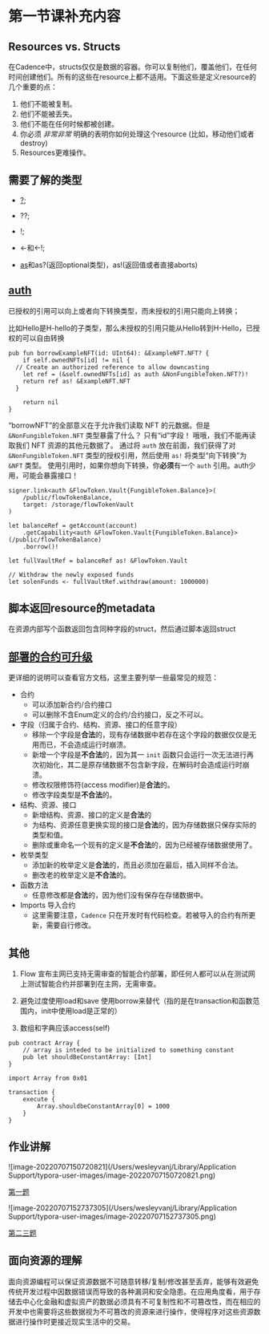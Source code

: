# 第一节课补充内容

## Resources vs. Structs

在Cadence中，structs仅仅是数据的容器。你可以复制他们，覆盖他们，在任何时间创建他们。所有的这些在resource上都不适用。下面这些是定义resource的几个重要的点：

1. 他们不能被复制。
2. 他们不能被丢失。
3. 他们不能在任何时候都被创建。
4. 你必须 *非常非常* 明确的表明你如何处理这个resource (比如，移动他们或者destroy)
5. Resources更难操作。

## 需要了解的类型

- [?](https://docs.onflow.org/cadence/language/values-and-types/#optionals);

- ??;

- !; 

- <-和<-!;

- [as](https://docs.onflow.org/cadence/language/operators/#casting-operators)和as?(返回optional类型)，as!(返回值或者直接aborts)



## [auth](https://docs.onflow.org/cadence/language/references/)

已授权的引用可以向上或者向下转换类型，而未授权的引用只能向上转换；

比如Hello是H-hello的子类型，那么未授权的引用只能从Hello转到H-Hello，已授权的可以自由转换

```cadence
pub fun borrowExampleNFT(id: UInt64): &ExampleNFT.NFT? {
	if self.ownedNFTs[id] != nil {
  // Create an authorized reference to allow downcasting
  	let ref = (&self.ownedNFTs[id] as auth &NonFungibleToken.NFT?)!
    return ref as! &ExampleNFT.NFT
  }

	return nil
}
```

“borrowNFT”的全部意义在于允许我们读取 NFT 的元数据。但是 `&NonFungibleToken.NFT` 类型暴露了什么？ 只有“id”字段！ 哦哦，我们不能再读取我们 NFT 资源的其他元数据了。 通过将 `auth` 放在前面，我们获得了对 `&NonFungibleToken.NFT` 类型的授权引用，然后使用 `as!` 将类型“向下转换”为 `&NFT` 类型。 使用引用时，如果你想向下转换，你**必须**有一个 `auth` 引用。auth少用，可能会暴露接口！

```cadence
signer.link<auth &FlowToken.Vault{FungibleToken.Balance}>(
    /public/flowTokenBalance,
    target: /storage/flowTokenVault
)
```

```cadence
let balanceRef = getAccount(account)
    .getCapability<auth &FlowToken.Vault{FungibleToken.Balance}>(/public/flowTokenBalance)
    .borrow()!

let fullVaultRef = balanceRef as! &FlowToken.Vault

// Withdraw the newly exposed funds
let solenFunds <- fullVaultRef.withdraw(amount: 1000000)
```



## 脚本返回resource的metadata

在资源内部写个函数返回包含同种字段的struct，然后通过脚本返回struct

## [部署的合约可升级](https://docs.onflow.org/cadence/language/contract-updatability/)

更详细的说明可以查看官方文档，这里主要列举一些最常见的规范：

- 合约
  - 可以添加新合约/合约接口
  - 可以删除不含Enum定义的合约/合约接口，反之不可以。
- 字段（归属于合约、结构、资源、接口的任意字段）
  - 移除一个字段是**合法**的，现有存储数据中若存在这个字段的数据仅仅是无用而已，不会造成运行时崩溃。
  - 新增一个字段是**不合法**的，因为其一 `init` 函数只会运行一次无法进行再次初始化，其二是原存储数据不包含新字段，在解码时会造成运行时崩溃。
  - 修改权限修饰符(access modifier)是**合法**的。
  - 修改字段类型是**不合法**的。
- 结构、资源、接口
  - 新增结构、资源、接口的定义是**合法**的
  - 为结构、资源任意更换实现的接口是**合法**的，因为存储数据只保存实际的类型和值。
  - 删除或重命名一个现有的定义是**不合法**的，因为已经被存储数据使用了。
- 枚举类型
  - 添加新的枚举定义是**合法**的，而且必须加在最后，插入同样不合法。
  - 删改老的枚举定义是**不合法**的。
- 函数方法
  - 任意修改都是**合法**的，因为他们没有保存在存储数据中。
- Imports 导入合约
  - 这里需要注意，`Cadence` 只在开发时有代码检查。若被导入的合约有所更新，需要自行修改。

## 其他

1. Flow 宣布主网已支持无需审查的智能合约部署，即任何人都可以从在测试网上测试智能合约并部署到在主网，无需审查。

2. 避免过度使用load和save 使用borrow来替代（指的是在transaction和函数范围内，init中使用load是正常的）

3. 数组和字典应该access(self)

```cadence
pub contract Array {
    // array is inteded to be initialized to something constant
    pub let shouldBeConstantArray: [Int]
}
```

```cadence
import Array from 0x01

transaction {
    execute {
        Array.shouldbeConstantArray[0] = 1000
    }
}
```

## 作业讲解

![image-20220707150720821](/Users/wesleyvanj/Library/Application Support/typora-user-images/image-20220707150720821.png)

[第一题](https://play.onflow.org/66551212-92e3-4c74-a10c-8d446e6cde65)

![image-20220707152737305](/Users/wesleyvanj/Library/Application Support/typora-user-images/image-20220707152737305.png)

[第二三题](https://play.onflow.org/1f70f9cc-4410-41df-861b-9f74d5936254)

## 面向资源的理解

面向资源编程可以保证资源数据不可随意转移/复制/修改甚至丢弃，能够有效避免传统开发过程中因数据错误而导致的各种漏洞和安全隐患。在应用角度看，用于存储去中心化金融和虚拟资产的数据必须具有不可复制性和不可篡改性，而在相应的开发中也需要将这些数据视为不可篡改的资源来进行操作，使得程序对这些资源数据进行操作时更接近现实生活中的交易。